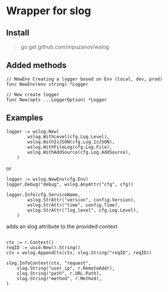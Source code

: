 # Wrapper for slog

## Install

>go get github.com/mpuzanov/wslog

## Added methods

```golang
// NewEnv Creating a logger based on Env (local, dev, prod)  
func NewEnv(env string) *Logger

// New create logger  
func New(opts ...LoggerOption) *Logger

```

## Examples

```golang
logger := wslog.New(
		wslog.WithLevel(cfg.Log.Level),
		wslog.WithIsJSON(cfg.Log.IsJSON),
		wslog.WithFileLog(cfg.Log.File),
		wslog.WithAddSource(cfg.Log.AddSource),
	)
```

or

```golang
logger := wslog.NewEnv(cfg.Env)
logger.Debug("debug", wslog.AnyAttr("cfg", cfg))

logger.Info(cfg.ServiceName,
		wslog.StrAttr("version", config.Version),
		wslog.StrAttr("time", config.Time),
		wslog.StrAttr("log_level", cfg.Log.Level),
	)
```

adds an slog attribute to the provided context

```golang

ctx := r.Context()
reqID := uuid.New().String()
ctx = wslog.AppendCtx(ctx, slog.String("reqID", reqID))

slog.InfoContext(ctx, "request",
	slog.String("user_ip", r.RemoteAddr),
	slog.String("path", r.URL.Path),
	slog.String("method", r.Method),
)

```